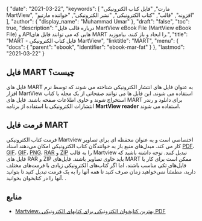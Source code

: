 {
  "date": "2021-03-22",
  "keywords": [
"مارت",
"فایل کتاب الکترونیکی MartView",
"افزونه",
"قالب",
"کتاب الکترونیکی",
"نشر الکترونیکی",
"خواننده مارتیو"
],
  "author": {
    "display_name": "Muhammad Umar"
},
  "draft": "false",
  "toc": true,
  "description": "درباره قالب فایل MartView eBook File (MartView eBook File) و APIهایی که می توانند فایل های MART را ایجاد و باز کنند، بیاموزید.",
  "title": "MART - فایل کتاب الکترونیکی MartView",
  "linktitle": "MART",
  "menu": {
    "docs": {
      "parent": "ebook",
      "identifier": "ebook-mar-fat"
}
},
  "lastmod": "2021-03-22"
}

## فایل MART چیست؟ ##

فایل های MART به عنوان فایل های انتشار الکترونیکی شناخته می شوند که توسط نرم افزار MartView استفاده می شوند. این فایل ها می توانند صفحاتی از یک مجله یا کتاب استخراج شوند و حاوی اطلاعات صفحه باشند. فایل های MART برای دانلود و رندر انتشارات الکترونیکی با استفاده از برنامه **MartView reader** استفاده می شوند.

## فرمت فایل MART ##

فرمت کتاب الکترونیکی Martview اختصاصی است و به عنوان محفظه ای برای تصاویر کار می کند. مبدل‌های منبع باز به خوانندگان کتاب الکترونیکی امکان می‌دهند اسناد [PDF](/pdf/)، [GIF](/image/gif/)، [GIF](/image/gif/)، [PNG](/image/png/)، [RAR](/compression/rar/) و [ZIP](/compression/zip/) را به قالب Martview تبدیل کنند. توجه داشته باشید که فایل های RAR و ZIP باید حاوی تصاویر باشند. فایل‌های MART ممکن است برای کار با فایل‌های تکی مناسب باشند، اما اگر کتاب‌های الکترونیکی زیادی با فرمت‌های مختلف دارید، مطمئناً نمی‌خواهید زمان صرف کنید تا همه آنها را به یک فرمت تبدیل کنید تا بتوانید آنها را در کتابخوان بخوانید. .

## منابع

* [Martview، بهترین کتابخوان الکترونیکی برای کتابهای الکترونیکی PDF](https://www.ghacks.net/2011/04/15/martview-best-ebook-reader-for-pdf-e-books/)


